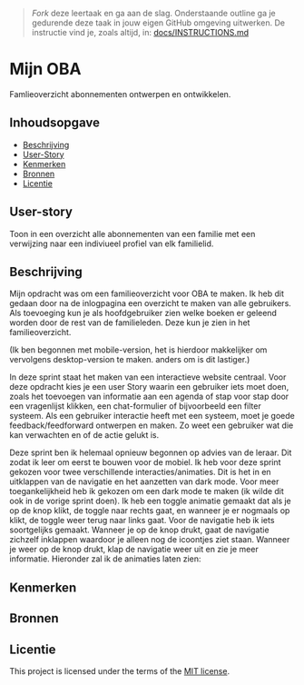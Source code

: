 > _Fork_ deze leertaak en ga aan de slag. Onderstaande outline ga je gedurende deze taak in jouw eigen GitHub omgeving uitwerken. De instructie vind je, zoals altijd, in: [docs/INSTRUCTIONS.md](docs/INSTRUCTIONS.md)

# Mijn OBA
<!-- Geef je project een titel en schrijf in één zin wat het is -->
Famlieoverzicht abonnementen ontwerpen en ontwikkelen. 

## Inhoudsopgave
  * [Beschrijving](#beschrijving)
  * [User-Story](#Userstory)
  * [Kenmerken](#kenmerken)
  * [Bronnen](#bronnen)
  * [Licentie](#licentie)

## User-story
Toon in een overzicht alle abonnementen van een familie met een verwijzing naar een indiviueel profiel van elk familielid.

## Beschrijving
<!-- In de Beschrijving staat hoe je project er uit ziet, hoe het werkt en wat je er mee kan. -->
<!-- Voeg een mooie poster visual toe 📸 -->
<!-- Voeg een link toe naar Github Pages 🌐-->
Mijn opdracht was om een familieoverzicht voor OBA te maken. Ik heb dit gedaan door na de inlogpagina een overzicht te maken van alle gebruikers. Als toevoeging kun je als hoofdgebruiker zien welke boeken er geleend worden door de rest van de familieleden. Deze kun je zien in het familieoverzicht. 

(Ik ben begonnen met mobile-version, het is hierdoor makkelijker om vervolgens desktop-version te maken. anders om is dit lastiger.)

In deze sprint staat het maken van een interactieve website centraal. Voor deze opdracht kies je een user Story waarin een gebruiker iets moet doen, zoals het toevoegen van informatie aan een agenda of stap voor stap door een vragenlijst klikken, een chat-formulier of bijvoorbeeld een filter systeem. Als een gebruiker interactie heeft met een systeem, moet je goede feedback/feedforward ontwerpen en maken. Zo weet een gebruiker wat die kan verwachten en of de actie gelukt is.

Deze sprint ben ik helemaal opnieuw begonnen op advies van de leraar. Dit zodat ik leer om eerst te bouwen voor de mobiel. Ik heb voor deze sprint gekozen voor twee verschillende interacties/animaties. Dit is het in en uitklappen van de navigatie en het aanzetten van dark mode. Voor meer toegankelijkheid heb ik gekozen om een dark mode te maken (ik wilde dit ook in de vorige sprint doen). Ik heb een toggle animatie gemaakt dat als je op de knop klikt, de toggle naar rechts gaat, en wanneer je er nogmaals op klikt, de toggle weer terug naar links gaat. Voor de navigatie heb ik iets soortgelijks gemaakt. Wanneer je op de knop drukt, gaat de navigatie zichzelf inklappen waardoor je alleen nog de icoontjes ziet staan. Wanneer je weer op de knop drukt, klap de navigatie weer uit en zie je meer informatie. Hieronder zal ik de animaties laten zien:

## Kenmerken
<!-- Bij Kenmerken staat welke technieken zijn gebruikt en hoe. Wat is de HTML structuur? Wat zijn de belangrijkste dingen in CSS? Wat is er met Javascript gedaan en hoe? Misschien heb je een framwork of library gebruikt? -->

## Bronnen

## Licentie
This project is licensed under the terms of the [MIT license](./LICENSE).
